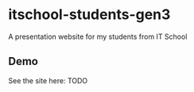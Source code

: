 # itschool-students-gen3
A presentation website for my students from IT School

## Demo

See the site here: TODO
